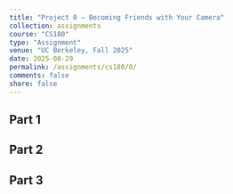 ```yaml
---
title: "Project 0 — Becoming Friends with Your Camera"
collection: assignments
course: "CS180"
type: "Assignment"
venue: "UC Berkeley, Fall 2025"
date: 2025-08-29
permalink: /assignments/cs180/0/
comments: false
share: false
---
```


## Part 1
<!-- 说明文字...   -->
<!-- ![原图](media/photo1.jpg)   -->
<!-- ![结果](media/photo2.jpg) -->

## Part 2
<!-- 说明文字...   -->
<!-- ![透视缩放](media/perspective.png) -->

## Part 3
<!-- 说明文字...   -->
<!-- ![移动变焦](media/dollyzoom.gif) -->